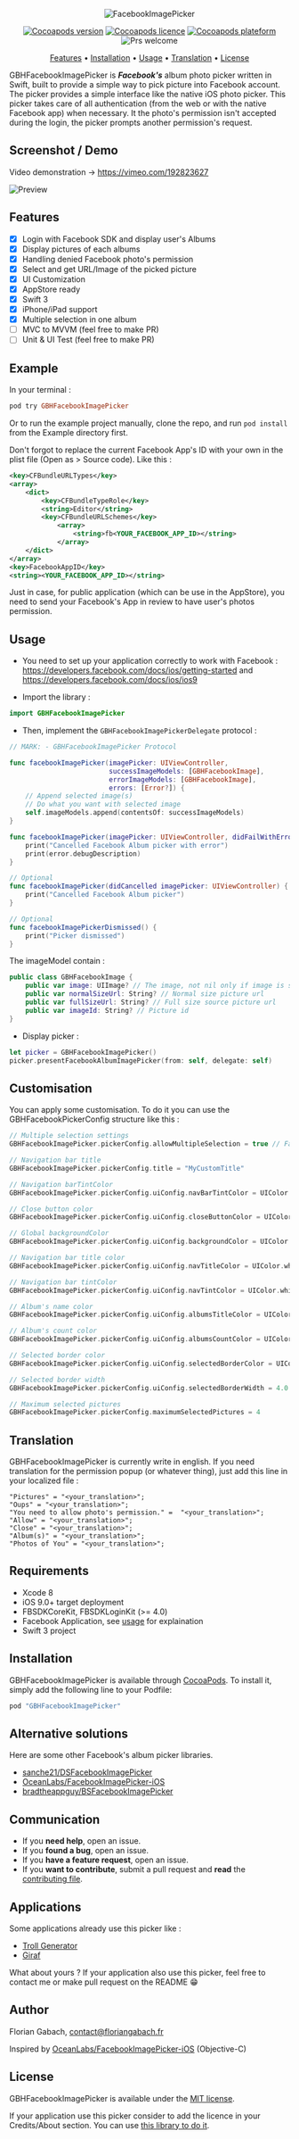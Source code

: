 <p align="center">
    <img src="https://github.com/terflogag/FacebookImagePicker/blob/master/Ressources/welcome_img.png" alt="FacebookImagePicker" />
</p>

<p align="center">
    <a href="https://cocoapods.org/pods/GBHFacebookImagePicker" target="_blank"><img src="https://img.shields.io/cocoapods/v/GBHFacebookImagePicker.svg?style=flat" alt="Cocoapods version" /></a>
    <a href="http://cocoapods.org/pods/GBHFacebookImagePicker" target="_blank"><img src="https://img.shields.io/cocoapods/l/GBHFacebookImagePicker.svg?style=flat" alt="Cocoapods licence" /></a>
    <a href="http://cocoapods.org/pods/GBHFacebookImagePicker" target="_blank"><img src="https://img.shields.io/cocoapods/p/GBHFacebookImagePicker.svg?style=flat" alt="Cocoapods plateform" /></a>
    <img src="https://img.shields.io/badge/PRs-welcome-brightgreen.svg" alt="Prs welcome" />
</p>

<p align="center">
    <a href="#features">Features</a>
  • <a href="#installation">Installation</a>
  • <a href="#usage">Usage</a>
  • <a href="#translation">Translation</a>
  • <a href="#license">License</a>
</p>

GBHFacebookImagePicker is ***Facebook's*** album photo picker written in Swift, built to provide a simple way to pick picture into Facebook account. The picker provides a simple interface like the native iOS photo picker. 
This picker takes care of all authentication (from the web or with the native Facebook app) when necessary. It the photo's permission isn't accepted during the login, the picker prompts another permission's request. 

## Screenshot / Demo

Video demonstration -> https://vimeo.com/192823627

![Preview](https://github.com/terflogag/FacebookImagePicker/blob/master/Ressources/preview.png)

## Features 

- [x] Login with Facebook SDK and display user's Albums
- [x] Display pictures of each albums 
- [x] Handling denied Facebook photo's permission 
- [x] Select and get URL/Image of the picked picture 
- [x] UI Customization 
- [x] AppStore ready
- [x] Swift 3 
- [x] iPhone/iPad support 
- [x] Multiple selection in one album
- [ ] MVC to MVVM (feel free to make PR)
- [ ] Unit & UI Test (feel free to make PR)

## Example

In your terminal :

```ruby
pod try GBHFacebookImagePicker
```

Or to run the example project manually, clone the repo, and run `pod install` from the Example directory first.

Don't forgot to replace the current Facebook App's ID with your own in the plist file (Open as > Source code). 
Like this :

```xml
<key>CFBundleURLTypes</key>
<array>
    <dict>
        <key>CFBundleTypeRole</key>
        <string>Editor</string>
        <key>CFBundleURLSchemes</key>
            <array>
                <string>fb<YOUR_FACEBOOK_APP_ID></string>
            </array>
    </dict>
</array>
<key>FacebookAppID</key>
<string><YOUR_FACEBOOK_APP_ID></string>
```

Just in case, for public application (which can be use in the AppStore), you need to send your Facebook's App in review to have user's photos permission.  

## Usage

- You need to set up your application correctly to work with Facebook : https://developers.facebook.com/docs/ios/getting-started and https://developers.facebook.com/docs/ios/ios9

- Import the library : 

```swift
import GBHFacebookImagePicker
```

- Then, implement the `GBHFacebookImagePickerDelegate` protocol :

```swift
// MARK: - GBHFacebookImagePicker Protocol

func facebookImagePicker(imagePicker: UIViewController,
                         successImageModels: [GBHFacebookImage],
                         errorImageModels: [GBHFacebookImage],
                         errors: [Error?]) {
    // Append selected image(s)
    // Do what you want with selected image 
    self.imageModels.append(contentsOf: successImageModels)
}

func facebookImagePicker(imagePicker: UIViewController, didFailWithError error: Error?) {
    print("Cancelled Facebook Album picker with error")
    print(error.debugDescription)
}

// Optional
func facebookImagePicker(didCancelled imagePicker: UIViewController) {
    print("Cancelled Facebook Album picker")
}

// Optional
func facebookImagePickerDismissed() {
    print("Picker dismissed")
}
```

The imageModel contain : 

```swift
public class GBHFacebookImage {
    public var image: UIImage? // The image, not nil only if image is selected
    public var normalSizeUrl: String? // Normal size picture url
    public var fullSizeUrl: String? // Full size source picture url
    public var imageId: String? // Picture id
}
```

- Display picker : 

```swift
let picker = GBHFacebookImagePicker() 
picker.presentFacebookAlbumImagePicker(from: self, delegate: self) 
```

## Customisation

You can apply some customisation. To do it you can use the GBHFacebookPickerConfig structure like this :

```swift
// Multiple selection settings 
GBHFacebookImagePicker.pickerConfig.allowMultipleSelection = true // False by default  

// Navigation bar title 
GBHFacebookImagePicker.pickerConfig.title = "MyCustomTitle"

// Navigation barTintColor
GBHFacebookImagePicker.pickerConfig.uiConfig.navBarTintColor = UIColor.red

// Close button color 
GBHFacebookImagePicker.pickerConfig.uiConfig.closeButtonColor = UIColor.white

// Global backgroundColor 
GBHFacebookImagePicker.pickerConfig.uiConfig.backgroundColor = UIColor.red

// Navigation bar title color
GBHFacebookImagePicker.pickerConfig.uiConfig.navTitleColor = UIColor.white

// Navigation bar tintColor
GBHFacebookImagePicker.pickerConfig.uiConfig.navTintColor = UIColor.white

// Album's name color 
GBHFacebookImagePicker.pickerConfig.uiConfig.albumsTitleColor = UIColor.white

// Album's count color 
GBHFacebookImagePicker.pickerConfig.uiConfig.albumsCountColor = UIColor.white

// Selected border color 
GBHFacebookImagePicker.pickerConfig.uiConfig.selectedBorderColor = UIColor.red

// Selected border width 
GBHFacebookImagePicker.pickerConfig.uiConfig.selectedBorderWidth = 4.0

// Maximum selected pictures 
GBHFacebookImagePicker.pickerConfig.maximumSelectedPictures = 4
```

## Translation 

GBHFacebookImagePicker is currently write in english. If you need translation for the permission popup (or whatever thing), just add this line in your localized file  :

```
"Pictures" = "<your_translation>";
"Oups" = "<your_translation>";
"You need to allow photo's permission." =  "<your_translation>";
"Allow" = "<your_translation>";
"Close" = "<your_translation>";
"Album(s)" = "<your_translation>";
"Photos of You" = "<your_translation>";
```

## Requirements

* Xcode 8 
* iOS 9.0+ target deployment
* FBSDKCoreKit, FBSDKLoginKit (>= 4.0)
* Facebook Application, see [usage](#usage) for explaination 
* Swift 3 project 

## Installation

GBHFacebookImagePicker is available through [CocoaPods](http://cocoapods.org). To install
it, simply add the following line to your Podfile:

```ruby
pod "GBHFacebookImagePicker"
```

## Alternative solutions

Here are some other Facebook's album picker libraries.

- [sanche21/DSFacebookImagePicker](https://github.com/sanche21/DSFacebookImagePicker) 
- [OceanLabs/FacebookImagePicker-iOS](https://github.com/OceanLabs/FacebookImagePicker-iOS) 
- [bradtheappguy/BSFacebookImagePicker](https://github.com/bradtheappguy/BSFacebookImagePicker) 

## Communication

- If you **need help**, open an issue.
- If you **found a bug**, open an issue.
- If you **have a feature request**, open an issue.
- If you **want to contribute**, submit a pull request and **read** the [contributing file](CONTRIBUTING).

## Applications

Some applications already use this picker like :
- [Troll Generator](https://itunes.apple.com/fr/app/troll-generator/id1038097542?mt=8)
- [Giraf](https://itunes.apple.com/fr/app/giraf/id1136592561?mt=8)

What about yours ? If your application also use this picker, feel free to contact me or make pull request on the README 😁

## Author

Florian Gabach, contact@floriangabach.fr

Inspired by [OceanLabs/FacebookImagePicker-iOS](https://github.com/OceanLabs/FacebookImagePicker-iOS) (Objective-C)

## License

GBHFacebookImagePicker is available under the [MIT license](LICENSE).

If your application use this picker consider to add the licence in your Credits/About section. You can use [this library to do it](https://github.com/terflogag/OpenSourceController).
